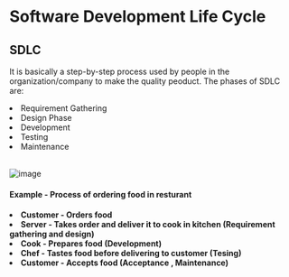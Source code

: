 # Software Development Life Cycle

<h2> SDLC </h2>
<p> It is basically a step-by-step process used by people in the organization/company to make the quality peoduct.
  The phases of SDLC are: 
  <li> Requirement Gathering </li> 
  <li>  Design Phase </li>  
  <li> Development </li>  
  <li> Testing </li>  
  <li> Maintenance </li> 
<br>


![image](https://user-images.githubusercontent.com/55224607/211254479-d71047bb-0258-44a9-81c4-767690ccc5c2.png)

  <h4> Example - Process of ordering food in resturant <h4>
   <li> Customer - Orders food </li> 
  <li>  Server - Takes order and deliver it to cook in kitchen (Requirement gathering and design) </li>  
  <li>  Cook - Prepares food (Development)</li>  
  <li> Chef - Tastes food before delivering to customer (Tesing) </li>  
  <li> Customer - Accepts food (Acceptance , Maintenance)</li> 
    
    

 
